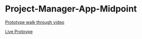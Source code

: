 # Project-Manager-App-Midpoint

[Prototype walk through video](https://youtu.be/Twogvw6GWsA)

[Live Protoype](https://mockitt.wondershare.com/proto/UVpUnuXGs3veafOSTsXucE/sharing?view_mode=read_only)
